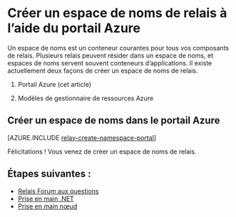 <properties
    pageTitle="Créer un espace de noms de relais à l’aide du portail Azure | Microsoft Azure"
    description="Afin de vous familiariser avec relais Azure, vous avez besoin d’un espace de noms. Voici comment en créer un à l’aide du portail Azure."
    services="service-bus"
    documentationCenter=".net"
    authors="jtaubensee"
    manager="timlt"
    editor=""/>

<tags
    ms.service="service-bus"
    ms.devlang="tbd"
    ms.topic="get-started-article"
    ms.tgt_pltfrm="multiple"
    ms.workload="na"
    ms.date="10/28/2016"
    ms.author="jotaub"/>

# <a name="create-a-relay-namespace-using-the-azure-portal"></a>Créer un espace de noms de relais à l’aide du portail Azure

Un espace de noms est un conteneur courantes pour tous vos composants de relais. Plusieurs relais peuvent résider dans un espace de noms, et espaces de noms servent souvent conteneurs d’applications. Il existe actuellement deux façons de créer un espace de noms de relais.

1.  Portail Azure (cet article)

2.  Modèles de gestionnaire de ressources Azure

## <a name="create-a-namespace-in-the-azure-portal"></a>Créer un espace de noms dans le portail Azure

[AZURE.INCLUDE [relay-create-namespace-portal](../../includes/relay-create-namespace-portal.md)]

Félicitations ! Vous venez de créer un espace de noms de relais.

## <a name="next-steps"></a>Étapes suivantes :

- [Relais Forum aux questions](relay-faq.md)
- [Prise en main .NET](relay-hybrid-connections-dotnet-get-started.md)
- [Prise en main nœud](relay-hybrid-connections-node-get-started.md)